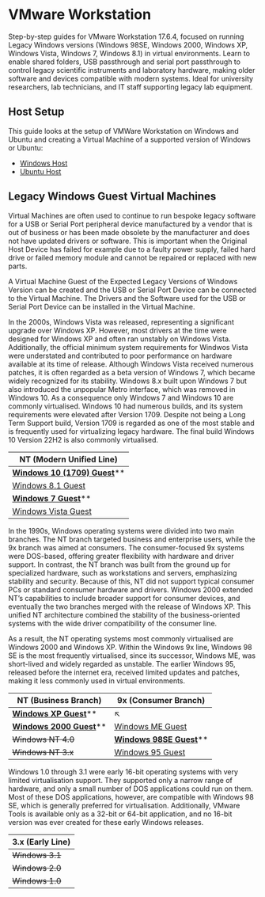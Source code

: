 # VMware Workstation 

Step-by-step guides for VMware Workstation 17.6.4, focused on running Legacy Windows versions (Windows 98SE, Windows 2000, Windows XP, Windows Vista, Windows 7, Windows 8.1) in virtual environments. Learn to enable shared folders, USB passthrough and serial port passthrough to control legacy scientific instruments and laboratory hardware, making older software and devices compatible with modern systems. Ideal for university researchers, lab technicians, and IT staff supporting legacy lab equipment.

## Host Setup

This guide looks at the setup of VMWare Workstation on Windows and Ubuntu and creating a Virtual Machine of a supported version of Windows or Ubuntu:

* [Windows Host](./windows-host/readme.md)
* [Ubuntu Host](./ubuntu-host/readme.md)

## Legacy Windows Guest Virtual Machines

Virtual Machines are often used to continue to run bespoke legacy software for a USB or Serial Port peripheral device manufactured by a vendor that is out of business or has been made obsolete by the manufacturer and does not have updated drivers or software. This is important when the Original Host Device has failed for example due to a faulty power supply, failed hard drive or failed memory module and cannot be repaired or replaced with new parts. 

A Virtual Machine Guest of the Expected Legacy Versions of Windows Version can be created and the USB or Serial Port Device can be connected to the Virtual Machine. The Drivers and the Software used for the USB or Serial Port Device can be installed in the Virtual Machine.

In the 2000s, Windows Vista was released, representing a significant upgrade over Windows XP. However, most drivers at the time were designed for Windows XP and often ran unstably on Windows Vista. Additionally, the official minimum system requirements for Windwos Vista were understated and contributed to poor performance on hardware available at its time of release. Although Windows Vista received numerous patches, it is often regarded as a beta version of Windows 7, which became widely recognized for its stability. Windows 8.x built upon Windows 7 but also introduced the unpopular Metro interface, which was removed in Windows 10. As a consequence only Windows 7 and Windows 10 are commonly virtualised. Windows 10 had numerous builds, and its system requirements were elevated after Version 1709. Despite not being a Long Term Support build, Version 1709 is regarded as one of the most stable and is frequently used for virtualizing legacy hardware. The final build Windows 10 Version 22H2 is also commonly virtualised.

|NT (Modern Unified Line)|
|---|
|[**Windows 10 (1709) Guest**](./windows-1709-guest/readme.md)**|
|[Windows 8.1 Guest](./windows-81-guest/readme.md)|
|[**Windows 7 Guest**](./windows-7-guest/readme.md)**|
|[Windows Vista Guest](./windows-vista-guest/readme.md)|

In the 1990s, Windows operating systems were divided into two main branches. The NT branch targeted business and enterprise users, while the 9x branch was aimed at consumers. The consumer-focused 9x systems were DOS-based, offering greater flexibility with hardware and driver support. In contrast, the NT branch was built from the ground up for specialized hardware, such as workstations and servers, emphasizing stability and security. Because of this, NT did not support typical consumer PCs or standard consumer hardware and drivers. Windows 2000 extended NT’s capabilities to include broader support for consumer devices, and eventually the two branches merged with the release of Windows XP. This unified NT architecture combined the stability of the business-oriented systems with the wide driver compatibility of the consumer line.

As a result, the NT operating systems most commonly virtualised are Windows 2000 and Windows XP. Within the Windows 9x line, Windows 98 SE is the most frequently virtualised, since its successor, Windows ME, was short-lived and widely regarded as unstable. The earlier Windows 95, released before the internet era, received limited updates and patches, making it less commonly used in virtual environments.

|NT (Business Branch)|9x (Consumer Branch)|
|---|---|
|[**Windows XP Guest**](./windows-xp-guest/readme.md)**|↖|
|[**Windows 2000 Guest**](./windows-2000-guest/readme.md)**|[Windows ME Guest](./windows-me-guest/readme.md)|
|~~Windows NT 4.0~~|[**Windows 98SE Guest**](./windows-98SE-guest/readme.md)**|
|~~Windows NT 3.x~~|[Windows 95 Guest](./windows-95-guest/readme.md)||

Windows 1.0 through 3.1 were early 16-bit operating systems with very limited virtualisation support. They supported only a narrow range of hardware, and only a small number of DOS applications could run on them. Most of these DOS applications, however, are compatible with Windows 98 SE, which is generally preferred for virtualisation. Additionally, VMware Tools is available only as a 32-bit or 64-bit application, and no 16-bit version was ever created for these early Windows releases.

|3.x (Early Line)|
|---|
|~~Windows 3.1~~|
|~~Windows 2.0~~|
|~~Windows 1.0~~|
